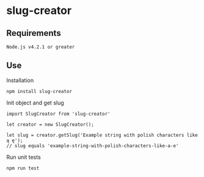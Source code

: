 # slug-creator

## Requirements
```
Node.js v4.2.1 or greater
```

## Use

Installation
```
npm install slug-creator
```

Init object and get slug
```
import SlugCreator from 'slug-creator'

let creator = new SlugCreator();

let slug = creator.getSlug('Example string with polish characters like ą ę');
// slug equals 'example-string-with-polish-characters-like-a-e'
```

Run unit tests
```
npm run test
```

